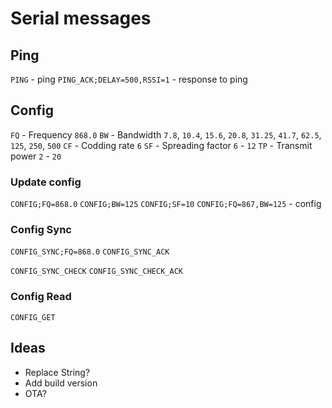 # Serial messages

## Ping
`PING` - ping 
`PING_ACK;DELAY=500,RSSI=1` - response to ping

## Config

`FQ` - Frequency `868.0`
`BW` - Bandwidth `7.8`, `10.4`, `15.6`, `20.8`, `31.25`, `41.7`, `62.5`, `125`, `250`, `500`
`CF` - Codding rate `6`
`SF` - Spreading factor `6` - `12`
`TP` - Transmit power `2` - `20`

### Update config 

`CONFIG;FQ=868.0`
`CONFIG;BW=125`
`CONFIG;SF=10`
`CONFIG;FQ=867,BW=125` - config

### Config Sync

`CONFIG_SYNC;FQ=868.0`
`CONFIG_SYNC_ACK`

`CONFIG_SYNC_CHECK`
`CONFIG_SYNC_CHECK_ACK`

### Config Read
`CONFIG_GET`

## Ideas
- Replace String?
- Add build version
- OTA?